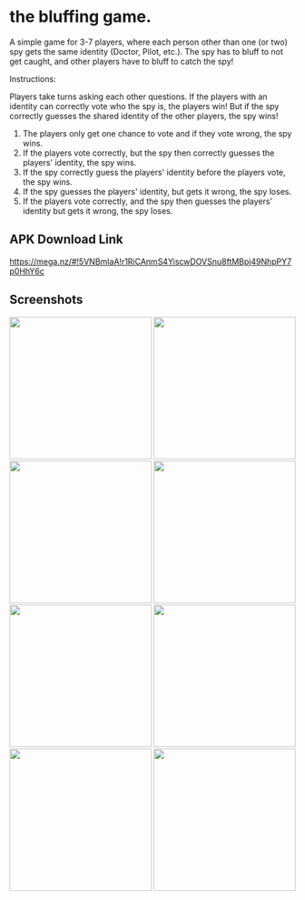 # the bluffing game.

A simple game for 3-7 players, where each person other than one (or two) spy gets the same identity (Doctor, Pilot, etc.). The spy has to bluff to not get caught, and other players have to bluff to catch the spy! 

Instructions:

Players take turns asking each other questions. If the players with an identity can correctly vote who the spy is, the players win! But if the spy correctly guesses the shared identity of the other players, the spy wins! 

1. The players only get one chance to vote and if they vote wrong, the spy wins.
2. If the players vote correctly, but the spy then correctly guesses the players' identity, the spy wins.
3. If the spy correctly guess the players' identity before the players vote, the spy wins. 
4. If the spy guesses the players' identity, but gets it wrong, the spy loses.
5. If the players vote correctly, and the spy then guesses the players' identity but gets it wrong, the spy loses.

## APK Download Link

https://mega.nz/#!5VNBmIaA!r1RiCAnmS4YiscwDOVSnu8ftMBpj49NhpPY7p0HhY6c

## Screenshots 

<div>
<img src="https://user-images.githubusercontent.com/14143525/71621386-e3c0e080-2b83-11ea-8404-7eb2c8a51ba8.png" width="250">
<img src="https://user-images.githubusercontent.com/14143525/71621387-e6233a80-2b83-11ea-9c53-3a1e5b4aeadf.png" width="250">
<img src="https://user-images.githubusercontent.com/14143525/71621404-f76c4700-2b83-11ea-8d73-58ce2ef56af2.png" width="250">
<img src="https://user-images.githubusercontent.com/14143525/71621394-ed4a4880-2b83-11ea-88ed-93800aeec01b.png" width="250">
<img src="https://user-images.githubusercontent.com/14143525/71621417-fdfabe80-2b83-11ea-9a26-2f67cbdfc4b4.png" width="250">
<img src="https://user-images.githubusercontent.com/14143525/71621421-0521cc80-2b84-11ea-8f89-9c4e46860d36.png" width="250">
<img src="https://user-images.githubusercontent.com/14143525/71621427-0a7f1700-2b84-11ea-9304-e0ef4d98f7d6.png" width="250">
<img src="https://user-images.githubusercontent.com/14143525/71621431-0ce17100-2b84-11ea-89a9-5af2ad54882b.PNG" width="250">

